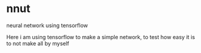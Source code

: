# nnut
neural network using tensorflow

Here i am using tensorflow to make a simple network, to test how easy it is to not make all by myself